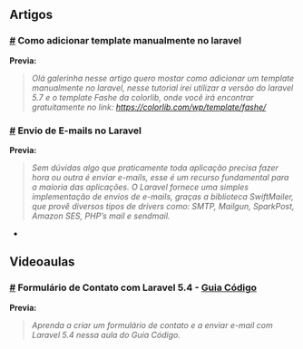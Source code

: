 ## Artigos

### [#](https://medium.com/@mauriciorodrigues_74512/como-adicionar-template-manualmente-no-laravel-e187493ee740) Como adicionar template manualmente no laravel

**Previa:**
> *Olá galerinha nesse artigo quero mostar como adicionar um template manualmente no laravel, 
nesse tutorial irei utilizar a versão do laravel 5.7 e o template Fashe da colorlib, onde você 
irá encontrar gratuitamente no link: https://colorlib.com/wp/template/fashe/*

### [#](https://blog.especializati.com.br/envio-de-e-mails-no-laravel/) Envio de E-mails no Laravel

**Previa:**
> *Sem dúvidas algo que praticamente toda aplicação precisa fazer hora ou outra é enviar e-mails, esse é um recurso fundamental para a maioria das aplicações. O Laravel fornece uma simples implementação de envios de e-mails, graças a biblioteca SwiftMailer, que provê diversos tipos de drivers como: SMTP, Mailgun, SparkPost, Amazon SES, PHP’s mail e sendmail.*


*

## Videoaulas

### [#](https://www.youtube.com/watch?v=VMq9licFYqk) Formulário de Contato com Laravel 5.4 - [Guia Código](https://www.youtube.com/channel/UCot7SYG8mCagiQ_OUvHdnqg)

**Previa:**
> *Aprenda a criar um formulário de contato e a enviar e-mail com Laravel 5.4 nessa aula do Guia Código.*
